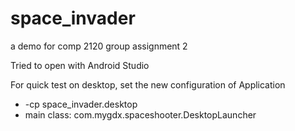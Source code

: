 # space_invader
a demo for comp 2120 group assignment 2

Tried to open with Android Studio

For quick test on desktop, 
set the new configuration of Application
* -cp space_invader.desktop
* main class: com.mygdx.spaceshooter.DesktopLauncher
